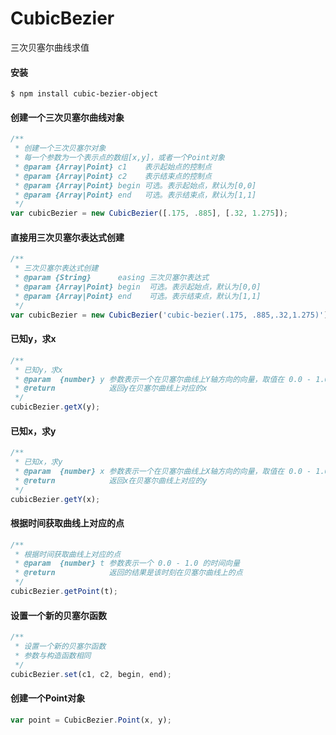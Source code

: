 # CubicBezier

三次贝塞尔曲线求值

#### 安装

```
$ npm install cubic-bezier-object
```

#### 创建一个三次贝塞尔曲线对象

```js
/**
 * 创建一个三次贝塞尔对象
 * 每一个参数为一个表示点的数组[x,y]，或者一个Point对象
 * @param {Array|Point} c1    表示起始点的控制点
 * @param {Array|Point} c2    表示结束点的控制点
 * @param {Array|Point} begin 可选。表示起始点，默认为[0,0]
 * @param {Array|Point} end   可选。表示结束点，默认为[1,1]
 */
var cubicBezier = new CubicBezier([.175, .885], [.32, 1.275]);
```

#### 直接用三次贝塞尔表达式创建

```js
/**
 * 三次贝塞尔表达式创建
 * @param {String}      easing 三次贝塞尔表达式
 * @param {Array|Point} begin  可选。表示起始点，默认为[0,0]
 * @param {Array|Point} end    可选。表示结束点，默认为[1,1]
 */
var cubicBezier = new CubicBezier('cubic-bezier(.175, .885,.32,1.275)');
```

#### 已知y，求x

```js
/**
 * 已知y，求x
 * @param  {number} y 参数表示一个在贝塞尔曲线上Y轴方向的向量，取值在 0.0 - 1.0 之间
 * @return            返回y在贝塞尔曲线上对应的x
 */
cubicBezier.getX(y);
```

#### 已知x，求y

```js
/**
 * 已知x，求y
 * @param  {number} x 参数表示一个在贝塞尔曲线上X轴方向的向量，取值在 0.0 - 1.0 之间
 * @return            返回x在贝塞尔曲线上对应的y
 */
cubicBezier.getY(x);
```

#### 根据时间获取曲线上对应的点

```js
/**
 * 根据时间获取曲线上对应的点
 * @param  {number} t 参数表示一个 0.0 - 1.0 的时间向量
 * @return            返回的结果是该时刻在贝塞尔曲线上的点
 */
cubicBezier.getPoint(t);
```

#### 设置一个新的贝塞尔函数

```js
/**
 * 设置一个新的贝塞尔函数
 * 参数与构造函数相同
 */
cubicBezier.set(c1, c2, begin, end);
```

#### 创建一个Point对象

```js
var point = CubicBezier.Point(x, y);
```

